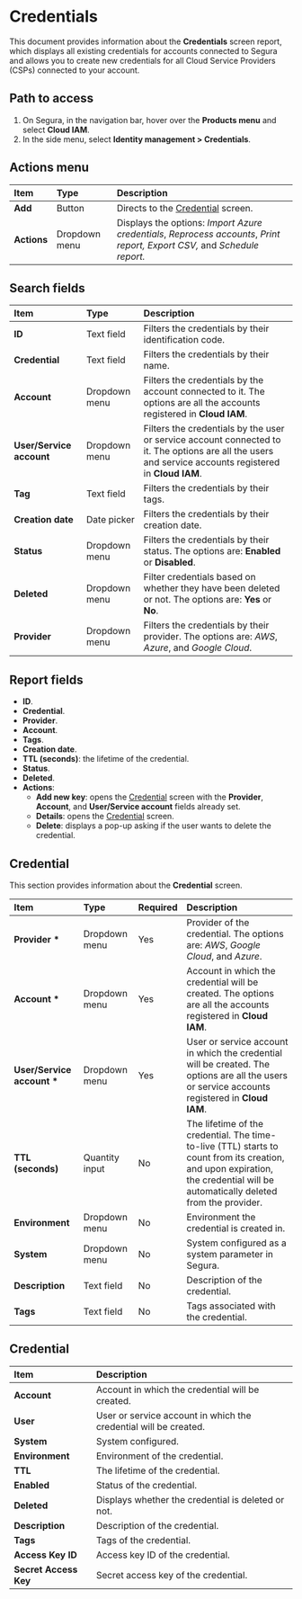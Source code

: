 # Credentials

This document provides information about the **Credentials** screen report, which displays all existing credentials for accounts connected to Segura and allows you to create new credentials for all Cloud Service Providers (CSPs) connected to your account.

## Path to access

1. On Segura, in the navigation bar, hover over the **Products menu** and select **Cloud IAM**.  
2. In the side menu, select **Identity management \> Credentials**.

## Actions menu

| Item | Type | Description |
| :---- | :---- | :---- |
| **Add** | Button | Directs to the [Credential](/v4/docs/cloud-iam-credentials#credential) screen. |
| **Actions** | Dropdown menu | Displays the options: *Import Azure credentials*, *Reprocess accounts*, *Print report, Export CSV,* and *Schedule report.* |

## **Search fields**

| Item | Type | Description |
| :---- | :---- | :---- |
| **ID** | Text field | Filters the credentials by their identification code. |
| **Credential** | Text field | Filters the credentials by their name. |
| **Account** | Dropdown menu | Filters the credentials by the account connected to it. The options are all the accounts registered in **Cloud IAM**. |
| **User/Service account** | Dropdown menu | Filters the credentials by the user or service account connected to it. The options are all the users and service accounts registered in **Cloud IAM**. |
| **Tag** | Text field | Filters the credentials by their tags. |
| **Creation date** | Date picker | Filters the credentials by their creation date. |
| **Status** | Dropdown menu | Filters the credentials by their status. The options are: **Enabled** or **Disabled**. |
| **Deleted** | Dropdown menu | Filter credentials based on whether they have been deleted or not. The options are: **Yes** or **No**. |
| **Provider**  | Dropdown menu | Filters the credentials by their provider. The options are: *AWS*, *Azure*, and *Google Cloud*. |

## Report fields

- **ID**.  
- **Credential**.  
- **Provider**.  
- **Account**.  
- **Tags**.  
- **Creation date**.  
- **TTL (seconds)**: the lifetime of the credential.   
- **Status**.  
- **Deleted**.  
- **Actions**:  
    - **Add new key**: opens the [Credential](/v4/docs/cloud-iam-credentials#credential) screen with the **Provider**, **Account**, and **User/Service account** fields already set.  
    - **Details**: opens the [Credential](/v4/docs/cloud-iam-credentials#credential1) screen.  
    - **Delete**: displays a pop-up asking if the user wants to delete the credential.

## Credential

This section provides information about the **Credential** screen.

| Item | Type | Required | Description |
| :---- | :---- | :---- | :---- |
| **Provider \*** | Dropdown menu | Yes | Provider of the credential. The options are: *AWS*, *Google Cloud*, and *Azure*. |
| **Account \*** | Dropdown menu | Yes | Account in which the credential will be created. The options are all the accounts registered in **Cloud IAM**. |
| **User/Service account \*** | Dropdown menu | Yes | User or service account in which the credential will be created. The options are all the users or service accounts registered in **Cloud IAM**. |
| **TTL (seconds)** | Quantity input | No | The lifetime of the credential. The time-to-live (TTL) starts to count from its creation, and upon expiration, the credential will be automatically deleted from the provider. |
| **Environment** | Dropdown menu | No | Environment the credential is created in. |
| **System** | Dropdown menu | No | System configured as a system parameter in Segura. |
| **Description** | Text field | No | Description of the credential. |
| **Tags**  | Text field | No | Tags associated with the credential. |

## Credential

| Item | Description |
| :---- | :---- |
| **Account** | Account in which the credential will be created. |
| **User** | User or service account in which the credential will be created. |
| **System** | System configured. |
| **Environment** | Environment of the credential. |
| **TTL** | The lifetime of the credential. |
| **Enabled** | Status of the credential. |
| **Deleted** | Displays whether the credential is deleted or not. |
| **Description** | Description of the credential. |
| **Tags** | Tags of the credential. |
| **Access Key ID** | Access key ID of the credential. |
| **Secret Access Key** | Secret access key of the credential. |